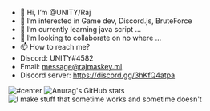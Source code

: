 - 👋 Hi, I’m @UNITY/Raj
- 👀 I’m interested in Game dev, Discord.js, BruteForce
- 🌱 I’m currently learning java script ...
- 💞️ I’m looking to collaborate on no where ...
- 📫 How to reach me?
- Discord: UNITY#4582
- Email: message@rajmaskey.ml
- Discord server: https://discord.gg/3hKfQ4atpa


![#center](https://github-readme-stats.vercel.app/api/top-langs/?username=UNITY002&layout=compact)
![Anurag's GitHub stats](https://github-readme-stats.vercel.app/api?username=UNITY002&show_icons=true&theme=radical)
![I make stuff that sometime works and sometime doesn't](https://linustechtips.com/uploads/monthly_2017_04/IMG_1135.GIF.1306379ccdf6fcf96c77d78509a07273.GIF)

